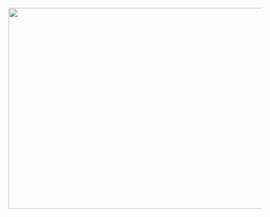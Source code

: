<div align="center">
	<br>
	<a href="https://github.com/amorriscode/amorriscode/blame/master/content.svg">
		<img src="content.svg" width="800" height="400">
	</a>
	<br>
</div>
